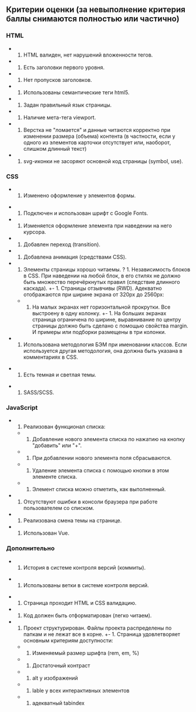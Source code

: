 

## Критерии оценки (за невыполнение критерия баллы снимаются полностью или частично)

### HTML
+ 1. HTML валиден, нет нарушений вложенности тегов.
+ 1. Есть заголовки первого уровня.
+ 1. Нет пропусков заголовков.
+ 1. Использованы семантические теги html5.
+ 1. Задан правильный язык страницы.
+ 1. Наличие мета-тега viewport.
+ 1. Верстка не "ломается" и данные читаются корректно при изменении размера (объема) контента (в частности, если у одного из элементов карточки отсутствует или, наоборот, слишком длинный текст)
+ 1. svg-иконки не засоряют основной код страницы (symbol, use).

### CSS

- 1. Изменено оформление у элементов формы.
+ 1. Подключен и использован шрифт с Google Fonts.
+ 1. Изменяется оформление элемента при наведении на него курсора.
+ 1. Добавлен переход (transition).
+ 1. Добавлена анимация (средствами CSS).
+ 1. Элементы страницы хорошо читаемы.
? 1. Независимость блоков в CSS. При наведении на любой блок, в его стилях не должно быть множество перечёркнутых правил (следствие длинного каскада).
+- 1. Страницы отзывчивы (RWD). Адекватно отображаются при ширине экрана от 320px до 2560px:
    + 1. На малых экранах нет горизонтальной прокрутки. Все выстроену в одну колонку.
    +- 1. На больших экранах страница ограничена по ширине, выравнивание по центру страницы должно быть сделано с помощью свойства margin. И примеры или подборки размещены в три колонки.
+ 1. Использована методология БЭМ при именовании классов. Если используется другая методология, она должна быть указана в комментариях в CSS.
- 1. Есть темная и светлая темы.
+ 1. SASS/SCSS.

### JavaScript

- 1. Реализован функционал списка:
    - 1. Добавление нового элемента списка по нажатию на кнопку "добавить" или "+".
    - 1. При добавлении нового элемента поля сбрасываются.
    - 1. Удаление элемента списка с помощью кнопки в этом элементе списка.
    - 1. Элемент списка можно отметить, как выполненный.
- 1. Отсутствуют ошибки в консоли браузера при работе пользователем со списком.
- 1. Реализована смена темы на странице.
- 1. Использован Vue.

### Дополнительно

+ 1. История в системе контроля версий (коммиты).
- 1. Использованы ветки в системе контроля версий.
+ 1. Страница проходит HTML и CSS валидацию.
+ 1. Код должен быть отформатирован (легко читаем).
+ 1. Проект структурирован. Файлы проекта распределены по папкам и не лежат все в корне.
+- 1. Страница удовлетворяет основным критериям доступности:
    + 1. Изменяемый размер шрифта (rem, em, %)
    + 1. Достаточный контраст
    + 1. alt у изображений
    - 1. lable у всех интерактивных элементов
    + 1. адекватный tabindex
